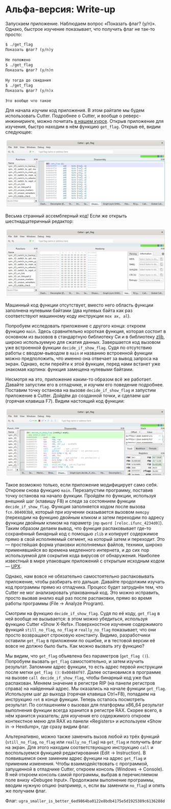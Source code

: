 # Альфа-версия: Write-up

Запускаем приложение. Наблюдаем вопрос «Показать флаг? (y/n)». Однако, быстрое изучение показывает, что получить флаг не так-то просто:

```
$ ./get_flag
Показать флаг? (y/n)y

Не положено
$ ./get_flag
Показать флаг? (y/n)n

Ну тогда до свидания
$ ./get_flag
Показать флаг? (y/n)x

Это вообще что такое
```

Для начала изучим код приложения. В этом райтапе мы будем использовать Cutter. Подробнее о Cutter, и вообще о реверс-инжиниринге, можно почитать [в нашем курсе](https://course.ugractf.ru/reverse/nightmare.html). Открыв приложение для изучения, быстро находим в нём функцию `get_flag`. Открыв её, видим следующее:

![Вид функции `get_flag`](writeup/get_flag.png)
 
Весьма странный ассемблерный код! Если же открыть шестнадцатеричный редактор:

![`get_flag` в шестнадцатеричном редакторе](writeup/get_flag_hex.png)

Машинный код функции отсутствует, вместо него область функции заполнена нулевыми байтами (два нулевых байта как раз соответствуют машинному коду инструкции `mox ax, al`).

Попробуем исследовать приложение с другого конца: откроем функцию `main`. Здесь сравнительно короткая функция, которая состоит в основном из вызовов в стандартную библиотеку Си и в библиотеку [zlib](https://zlib.net/), широко используемую для сжатия данных. Завершается код вызовом уже встроенной функции `decide_if_show_flag`. Судя по отсутствию работы с вводом-выводом в `main` и названию встроенной функции можно предположить, что именно она отвечает за вывод запроса на экран. Однако, если перейти к этой функции, перед нами встанет уже знакомая картина: функция замещена нулевыми байтами.

Несмотря на это, приложение каким-то образом всё же работает. Давайте запустим его в отладчике, и изучим его поведение подробнее. Поставим точку останова на вызове `decide_if_show_flag` и запустим приложение в Cutter. Дойдём до созданной точки, и сделаем шаг (горячая клавиша F7). Видим настоящий код функции:

![Код `decide_if_show_flag`](writeup/decide_if_show_flag.png)

Такое возможно только, если приложение модифицирует само себя. Откроем снова функцию `main`. Перезапустим программу, поставив точку останова на начало функции. Пройдём по функции, используя внешний шаг (клавишу F8) и следя за состоянием функции `decide_if_show_flag`. Функция заполняется кодом после вызова `fcn.004003b8`, который при изучении оказывается вызовом `memcpy` (переходим на функцию двойным кликом и затем переходим по адресу функции двойным кликом на параметр `jmp` `qword [reloc.ifunc_4234d0]`). Таким образом делаем вывод, что функция распаковывает где-то сохранённый бинарный код с помощью `zlib` и копирует содержимое прямо в свой исполняемый сегмент, на который затем и переходит. Это — простейшая форма упаковки исполняемых файлов, техники, широко применявшийся во времена медленного интернета, и до сих пор используемой для сокрытия кода вирусов от обнаружения. Наиболее известный в мире упаковщик приложений с открытым исходным кодом — [UPX](https://upx.github.io/).

Однако, нам вовсе не обязательно самостоятельно распаковывать приложение, чтобы разбирать его дальше. Давайте продолжим изучать код программы прямо из отладчика. Процесс будет затруднён тем, что Cutter не мог анализировать упакованный код. Это можно исправить, просто вызвав анализ ещё раз после распаковки, прямо во время работы программы (File → Analyze Program).

Смотрим на функцию `decide_if_show_flag`. Судя по её коду, `get_flag` в ней вообще не вызывается: в этом можно убедиться, используя функцию Cutter «Show X-Refs». Поверхностное изучение содержимого функций `still_no_flag`, `no_flag` и `really_no_flag` показывает, что они просто возвращают строковую константу. Видимо, разработчики оставили `get_flag` в приложении по ошибке, и в тестовой версии её вовсе не должно было быть. Как можно вызвать эту функцию?

Мы видим, что `get_flag` объявлена без параметров (`get_flag ()`). Попробуем вызвать `get_flag` самостоятельно, и затем изучить результат. Запомним адрес функции, то есть адрес первой инструкции после метки `get_flag ()`: `0x00484f97`. Далее остановимся в программе на вызове `call decide_if_show_flag`, чтобы бинарный код уже был распакован. Меняем значение в регистре RIP (на панели регистров справа) на найденный адрес. Мы оказались на начале функции `get_flag`. Используем шаг до выхода (горячая клавиша Ctrl+F8), попадаем на инструкцию `ret` в конце функции. Теперь осталось посмотреть результат. По соглашениям о вызовах для платформы x86_64 результат выполнения функции всегда хранится в регистре RAX. Скорее всего, в нём хранится указатель; для изучения его содержимого откроем контекстное меню для RAX из панели «Registers» и используем «Show in → Hexdump», где сразу видим флаг.

Альтернативно, можно также заменить вызов любой из трёх функций (`still_no_flag`, `no_flag` или `really_no_flag`) на `get_flag` и получить флаг на экран. Для этого находим соответствующую инструкцию `call` и воспользуемся функцией редактирования (Edit → Instruction). В появившемся окне заменим адрес функции на адрес `get_flag` и применим изменения. Чтобы взаимодействовать с программой, запущенной в отладчике Cutter, откроем консоль (Windows → Console). В ней откроем консоль самой программы, выбрав в перечисляемом поле внизу «Debugee Input». Продолжаем выполнение программы, вводим нужную опцию (например, `n`, если вы заменили `no_flag`) и опять же получаем флаг.

Флаг: `ugra_smaller_is_better_6ed9864ba0122e8bdb4175e5d1925389c6136288d`

